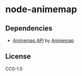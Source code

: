 node-animemap
==

Dependencies
--
- [Animemap API](http://animemap.net/pages/api/) by [Animemap](http://animemap.net/)

License
--
CC0-1.0

